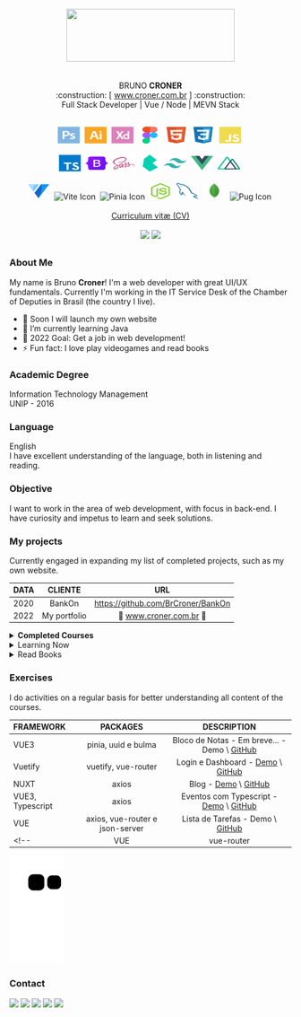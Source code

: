 <div></div>&nbsp

<div align="center"><img display="block" width="300" height="94,1" src="https://user-images.githubusercontent.com/15062920/168189887-423fac1e-9855-4562-a370-f2a5a2b4abad.svg" pointer-events="none"></div>&nbsp

<div align="center"><p>BRUNO <b>CRONER</b> <br>
:construction:  [ <a href="www.croner.com.br" target="_blank">www.croner.com.br</a> ]  :construction: <br>
Full Stack Developer | Vue / Node | MEVN Stack</p>
</div>&nbsp

<div align="center">
    <img alt="Adobe Photoshop" height="30" width="40" src="https://raw.githubusercontent.com/devicons/devicon/master/icons/photoshop/photoshop-plain.svg">&nbsp
    <img alt="Adobe Illustrator" height="30" width="40" src="https://raw.githubusercontent.com/devicons/devicon/master/icons/illustrator/illustrator-plain.svg">&nbsp
    <img alt="Adobe Xd" height="30" width="40" src="https://raw.githubusercontent.com/devicons/devicon/master/icons/xd/xd-plain.svg">&nbsp
    <img alt="Figma" height="30" width="40" src="https://raw.githubusercontent.com/devicons/devicon/master/icons/figma/figma-original.svg">&nbsp
    <img alt="HTML5 Icon" height="30" width="40" src="https://raw.githubusercontent.com/devicons/devicon/master/icons/html5/html5-original.svg">&nbsp
    <img alt="CSS3 Icon" height="30" width="40" src="https://raw.githubusercontent.com/devicons/devicon/master/icons/css3/css3-original.svg">&nbsp
    <img alt="JavaScript Icon" height="30" width="40" src="https://raw.githubusercontent.com/devicons/devicon/master/icons/javascript/javascript-plain.svg">&nbsp 
    <br> 
   </div><br>
   
   <div align="center">
    <img alt="TypeScript Icon" height="30" width="40" src="https://raw.githubusercontent.com/devicons/devicon/master/icons/typescript/typescript-original.svg">&nbsp
    <img alt="Bootstrap Icon" height="30" width="40" src="https://raw.githubusercontent.com/devicons/devicon/master/icons/bootstrap/bootstrap-original.svg">&nbsp
    <img alt="Sass Icon" height="30" width="40" src="https://raw.githubusercontent.com/devicons/devicon/master/icons/sass/sass-original.svg">&nbsp
    <img alt="Bulma Icon" height="30" width="40" src="https://raw.githubusercontent.com/devicons/devicon/master/icons/bulma/bulma-plain.svg">
    <img alt="Tailwind" height="30" width="40" src="https://raw.githubusercontent.com/devicons/devicon/master/icons/tailwindcss/tailwindcss-plain.svg">&nbsp
    <img alt="Vue.js Icon" height="30" width="40" src="https://raw.githubusercontent.com/devicons/devicon/master/icons/vuejs/vuejs-original.svg">&nbsp
    <img alt="Nuxt.js Icon" height="30" width="40" src="https://raw.githubusercontent.com/devicons/devicon/master/icons/nuxtjs/nuxtjs-original.svg">&nbsp
   </div><br>
   
   <div align="center">
    <img alt="Vuetify Icon" height="30" width="40" src="https://raw.githubusercontent.com/devicons/devicon/master/icons/vuetify/vuetify-original.svg">&nbsp
    <img alt="Vite Icon" height="30" width="40" src="https://vitejs.dev/logo.svg">&nbsp 
    <img alt="Pinia Icon" height="30" width="40" src="https://pinia.vuejs.org/logo.svg">&nbsp 
    <img alt="Node.js Icon" height="30" width="40" src="https://raw.githubusercontent.com/devicons/devicon/master/icons/nodejs/nodejs-plain.svg">&nbsp
    <img alt="MySQL" height="30" width="40" src="https://github.com/devicons/devicon/blob/master/icons/mysql/mysql-plain.svg">&nbsp
    <img alt="MongoDB Icon" height="30" width="40" src="https://raw.githubusercontent.com/devicons/devicon/master/icons/mongodb/mongodb-original.svg">&nbsp
    <img alt="Pug Icon" height="30" width="40" src="https://raw.githubusercontent.com/pugjs/pug-logo/61429fc45b5a411b83bdb5c99a61084d3054d1e6/SVG/pug-final-logo-_-colour-128.svg">&nbsp
    <br> 
   </div><br>
   
</div>

<div align="center">
<a href="https://drive.google.com/file/d/1F4t7Ay2lsJJBs701aV6gXFl-i2VjbC7e/view?usp=sharing" target="_blank"> Curriculum vitæ (CV) <a>
</div>&nbsp

<div align="center">
  <a href="https://github.com/BrCroner">
 <img height="180em" src="https://github-readme-stats.vercel.app/api?username=brcroner&show_icons=true&theme=shades-of-purple&hide=issues&hide_border=true&include_all_commits=true&count_private=true"/></a>
  <img height="180em" src="https://github-readme-stats.vercel.app/api/top-langs/?username=brcroner&layout=compact&langs_count=7&hide_border=true&theme=shades-of-purple"/><br>
 </div>
  
  
##

### About Me
My name is Bruno **Croner**! I'm a web developer with great UI/UX fundamentals. Currently I'm working in the IT Service Desk of the Chamber of Deputies in Brasil (the country I live).

- 🔭 Soon I will launch my own website
- 🌱 I’m currently learning Java
- 🥅 2022 Goal: Get a job in web development!
- ⚡ Fun fact: I love play videogames and read books<br>

### Academic Degree
Information Technology Management<br>
UNIP - 2016
 
### Language 
English<br>
I have excellent understanding of the language, both in listening and reading.

### Objective
I want to work in the area of web development, with focus in back-end. I have curiosity and impetus to learn and seek solutions.

### My projects
Currently engaged in expanding my list of completed projects, such as my own website.

| DATA        | CLIENTE         | URL                                              |
| :---        |    :----:       |    :----:                                        |
| 2020        | BankOn          | https://github.com/BrCroner/BankOn               |
| 2022        | My portfolio    | :construction: www.croner.com.br  :construction: |

  
<details>
  <summary> <b>Completed Courses</b> </summary>
   
| COURSES                                                                                                                                       | WORKLOAD |
| :---                                                                                                                                          |   :----: |
| [Nuxt.js 2 - Vue.js on Steroids](https://www.udemy.com/course/nuxtjs-vuejs-on-steroids/)                                                      | 6h       |
| [NodeJS - The Complete Guide (MVC, REST APIs, GraphQL, Deno)](https://www.udemy.com/course/nodejs-the-complete-guide/)                        | 40h 31m  |
| [Vue - The Complete Guide (incl. Router & Composition API)](https://www.udemy.com/course/vuejs-2-the-complete-guide/)                         | 32h      |
| [Curso SQL Completo](https://www.softblue.com.br/)                                                                                            | 20h      |
| [Curso Análise Orientada a Objetos](https://www.softblue.com.br/)                                                                             | 20h      |
| [Curso Lógica de Programação](https://www.softblue.com.br/)                                                                                   | 20h      |
| [Advanced CSS and Sass: Flexbox, Grid, Animations and More!](https://www.udemy.com/course/advanced-css-and-sass/)                             | 28h      |
| [The Modern JavaScript Bootcamp](https://www.udemy.com/course/modern-javascript)                                                              | 29h 30m  |
| [Beginner JavaScript](https://beginnerjavascript.com/)                                                                                        | 15h      |
| [JavaScript30](https://javascript30.com/)                                                                                                     | 15h      |
| [Git a Web Developer Job: Mastering the Modern Workflow](https://www.udemy.com/course/git-a-web-developer-job-mastering-the-modern-workflow/) | 16h      |
| [HTML, CSS, Sass, UX/UI, Illustrator, SEO Tools, Logo](https://teamtreehouse.com/brcroner)                                                    | 40h      |
  
</details>

<details>
  <summary>Learning Now</summary>
  <p>Some courses I'm in the process of completing.</p>

| COURSES                                                                                                                          | WORKLOAD |
| :---                                                                                                                             |  :----:  | 
| [Java Programming Masterclass covering Java 11 & Java 17](https://www.udemy.com/course/java-the-complete-java-developer-course/) | 80h 23m  |


  
</details>

<details>
  <summary>Read Books</summary>
  &nbsp 

| COVER | NAME                                                                                                                                       |
| :---  | :---:                                                                                                                                      |
| <img align="center" alt="Construindo aplicações com NodeJS" height="100" src="https://m.media-amazon.com/images/I/41zCqRqel9S._SY346_.jpg"> | [Construindo aplicações com NodeJS](https://www.amazon.com.br/gp/product/B093HFTKMV/ref=ppx_yo_dt_b_d_asin_title_o06?ie=UTF8&psc=1)                |
| <img align="center" alt="Aprendendo Node: Usando JavaScript no Servidor" height="100" src="https://images-na.ssl-images-amazon.com/images/I/51wX6cd1iiL._SX357_BO1,204,203,200_.jpg"> | [Aprendendo Node: Usando JavaScript no Servidor](https://www.amazon.com.br/gp/product/8575225405/ref=ppx_yo_dt_b_asin_title_o09_s00?ie=UTF8&psc=1) |
| <img align="center" alt="Fullstack Vue: The Complete Guide to Vue.js" height="100" src="https://m.media-amazon.com/images/I/41fQXCFfU6L.jpg"> | [Fullstack Vue: The Complete Guide to Vue.js](https://www.amazon.com.br/gp/product/B07Y5N8KVQ/ref=ppx_yo_dt_b_d_asin_title_o01?ie=UTF8&psc=1) |

</details>

### Exercises
<p>I do activities on a regular basis for better understanding all content of the courses.</p>

| FRAMEWORK  | PACKAGES                        | DESCRIPTION                                                                                            |
| :---       | :----:                          | :----:                                                                                                 |
| VUE3       | pinia, uuid e bulma             | Bloco de Notas - Em breve... - Demo \ [GitHub](https://github.com/BrCroner/vue3-composition-api-notes) |
| Vuetify    | vuetify, vue-router  | Login e Dashboard - [Demo](https://vuetify-testing-layout.surge.sh/) \ [GitHub](https://github.com/BrCroner/vuetify-layout) |
| NUXT       | axios                           | Blog - [Demo](https://croner-nuxt-blog.surge.sh/) \ [GitHub](https://github.com/BrCroner/NUXT-Blog)   |
| VUE3, Typescript| axios  | Eventos com Typescript - [Demo](https://vue3-events-typescript.surge.sh/) \ [GitHub](https://github.com/BrCroner/vue3-events/tree/typescript)    |
| VUE        | axios, vue-router e json-server | Lista de Tarefas - Demo \ [GitHub](https://github.com/BrCroner/vue-rotas )                            |
<!-- | VUE        | vue-router                      | Jogo Monster Slayer - Demo \ [GitHub](https://github.com/BrCroner/monster-slayer)             | -->

![Snake animation](https://github.com/brcroner/brcroner/blob/output/github-contribution-grid-snake.svg)

### Contact
<div>
   <a href="https://www.linkedin.com/in/croner/" target="_blank"><img src="https://img.shields.io/badge/-LinkedIn-%230077B5?style=for-the-badge&logo=linkedin&logoColor=white" target="_blank"></a> 
  <a href="https://web.whatsapp.com/send?phone=5561981167309&text&app_absent=0" target="_blank"><img src="https://img.shields.io/badge/WhatsApp-25D366?style=for-the-badge&logo=whatsapp&logoColor=white" target="_blank"></a>
    <a href="https://www.instagram.com/brcroner/" target="_blank"><img src="https://img.shields.io/badge/Instagram-E4405F?style=for-the-badge&logo=instagram&logoColor=white" target="_blank"></a>
    <a href="https://discordapp.com/users/kronner#0952" target="_blank"><img src="https://img.shields.io/badge/Discord-7289DA?style=for-the-badge&logo=discord&logoColor=white" target="_blank"></a>
  <a href="https://steamcommunity.com/id/kronner" target="_blank"><img src="https://img.shields.io/badge/Steam-000000?style=for-the-badge&logo=steam&logoColor=white" target="_blank"></a>
</div>



